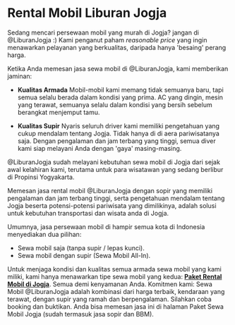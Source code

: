 # Rental Mobil Liburan Jogja 

Sedang mencari persewaan mobil yang murah di Jogja? jangan di @LiburanJogja :) Kami penganut paham _reasonable price_ yang ingin menawarkan pelayanan yang berkualitas, daripada hanya 'besaing' perang harga.

Ketika Anda memesan jasa sewa mobil di @LiburanJogja, kami memberikan jaminan:

- **Kualitas Armada**
Mobil-mobil kami memang tidak semuanya baru, tapi semua selalu berada dalam kondisi yang prima. AC yang dingin, mesin yang terawat, semuanya selalu dalam kondisi yang bersih sebelum berangkat menjemput tamu.

- **Kualitas Supir**
Nyaris seluruh driver kami memiliki pengetahuan yang cukup mendalam tentang Jogja. Tidak hanya di di aera pariwisatanya saja. Dengan pengalaman dan jam terbang yang tinggi, semua diver kami siap melayani Anda dengan 'gaya' masing-masing.

@LiburanJogja sudah melayani kebutuhan sewa mobil di Jogja dari sejak awal kelahiran kami, terutama untuk para wisatawan yang sedang berlibur di Propinsi Yogyakarta.

Memesan jasa rental mobil @LiburanJogja dengan sopir yang memiliki pengalaman dan jam terbang tinggi, serta pengetahuan mendalam tentang Jogja beserta potensi-potensi pariwisata yang dimilikinya, adalah solusi untuk kebutuhan transportasi dan wisata anda di Jogja. 

Umumnya, jasa persewaan mobil di hampir semua kota di Indonesia menyediakan dua pilihan:
- Sewa mobil saja (tanpa supir / lepas kunci).
- Sewa mobil dengan supir (Sewa Mobil All-In).

Untuk menjaga kondisi dan kualitas semua armada sewa mobil yang kami miliki, kami hanya menawarkan tipe sewa mobil yang kedua: **[Paket Rental Mobil di Jogja](https://liburanjogja.co.id/sewa/mobil/)**. Semua demi kenyamanan Anda. Komitmen kami: Sewa Mobil @LiburanJogja adalah kombinasi dari harga terbaik, kendaraan yang terawat, dengan supir yang ramah dan berpengalaman. Silahkan coba booking dan buktikan. Anda bisa memesan jasa ini di halaman Paket Sewa Mobil Jogja (sudah termasuk jasa sopir dan BBM).
